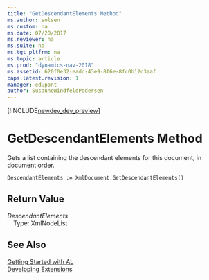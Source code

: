 ```yaml
---
title: "GetDescendantElements Method"
ms.author: solsen
ms.custom: na
ms.date: 07/20/2017
ms.reviewer: na
ms.suite: na
ms.tgt_pltfrm: na
ms.topic: article
ms.prod: "dynamics-nav-2018"
ms.assetid: 620f0e32-eadc-43e9-8f6e-8fc0b12c3aaf
caps.latest.revision: 1
manager: edupont
author: SusanneWindfeldPedersen
---
```


[!INCLUDE[newdev_dev_preview](../includes/newdev_dev_preview.md)]

# GetDescendantElements Method
Gets a list containing the descendant elements for this document, in document order.  
```  
DescendantElements := XmlDocument.GetDescendantElements()  
```  
## Return Value
*DescendantElements*  
&emsp;Type: XmlNodeList  
  
## See Also
[Getting Started with AL](../devenv-get-started.md)  
[Developing Extensions](../devenv-dev-overview.md)  
